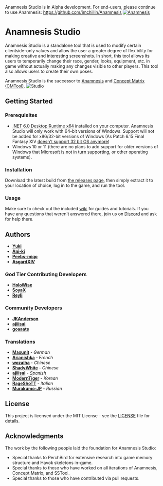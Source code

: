 Anamnesis Studio is in Alpha development. For end-users, please continue to use Anamnesis:
https://github.com/imchillin/Anamnesis
[![Anamnesis](ArtSource/DownloadButton.png "Download Releases")](https://github.com/imchillin/Anamnesis/releases)


# Anamnesis Studio
Anamnesis Studio is a standalone tool that is used to modify certain clientside-only values and allow the user a greater degree of flexibility for making creative and interesting screenshots. In short, this tool allows its users to temporarily change their race, gender, looks, equipment, etc. in game without actually making any changes visible to other players. This tool also allows users to create their own poses. 

Anamnesis Studio is the successor to  [Anamnesis](https://github.com/imchillin/Anamnesis) and [Concept Matrix (CMTool)](https://github.com/imchillin/CMTool).
![Studio](https://user-images.githubusercontent.com/379714/210293190-9783a6b1-d2e0-4937-9d0b-2bdc3b06ea19.jpg)

## Getting Started

### Prerequisites
- [.NET 6.0 Desktop Runtime x64](https://dotnet.microsoft.com/en-us/download/dotnet/thank-you/runtime-desktop-6.0.6-windows-x64-installer) installed on your computer. Anamnesis Studio will only work with 64-bit versions of Windows. Support will not be added for x86/32-bit versions of Windows (As Patch 6.15 Final Fantasy XIV [doesn't support 32 bit OS anymore](https://na.finalfantasyxiv.com/lodestone/news/detail/73031a839564edaca5f4bce18043b9b0e339b52a))
- Windows 10 or 11 (there are no plans to add support for older versions of Windows that [Microsoft is not in turn supporting](https://www.microsoft.com/en-au/windows/windows-7-end-of-life-support-information), or other operating systems).

### Installation

Download the latest build from [the releases page](https://github.com/XIV-Tools/Anamnesis-Studio/releases/latest), then simply extract it to your location of choice, log in to the game, and run the tool.

### Usage

Make sure to check out the included [wiki](https://github.com/XIV-Tools/Anamnesis-Studio/wiki) for guides and tutorials. If you have any questions that weren’t answered there, join us on [Discord](https://discord.gg/KvGJCCnG8t) and ask for help there.

## Authors

* **[Yuki](https://github.com/Yuki-Walsh)**
* **[Ani-ki](https://github.com/Ani-ki)**
* **[Peebs-miqo](https://github.com/Peebs-miqo)**
* **[AsgardXIV](https://github.com/AsgardXIV)**

### God Tier Contributing Developers

* **[HoloWise](https://github.com/HoloWise)**
* **[SoyaX](https://github.com/SoyaX)**
* **[Reyli](https://github.com/Reyli)**

### Community Developers

* **[JKAnderson](https://github.com/JKAnderson)**
* **[ajiiisai](https://github.com/ajiiisai)**
* **[goaaats](https://github.com/goaaats)**

### Translations
* **[Maxunit](https://github.com/Maxunit)** - *German* 
* **[Arianishka](https://github.com/Arianishka)** - *French*
* **[wozaiha](https://github.com/wozaiha)** - *Chinese*
* **[ShadyWhite](https://github.com/ShadyWhite)** - *Chinese*
* **[ajiiisai](https://github.com/ajiiisai)** - *Spanish*
* **[ModernTiger](https://github.com/ModernTiger)** - *Korean*
* **[RageShoTT](https://github.com/RageShoTT)** - *Italian*
* **[Murakumo-JP](https://github.com/Murakumo-JP)** - *Russian*

## License

This project is licensed under the MIT License - see the [LICENSE](LICENSE) file for details.

## Acknowledgments

The work by the following people laid the foundation for Anamnesis Studio:

* Special thanks to PerchBird for extensive research into game memory structure and Havok skeletons in-game.
* Special thanks to those who have worked on all iterations of Anamnesis, Concept Matrix, and SSTool.
* Special thanks to those who have contributed via pull requests.
